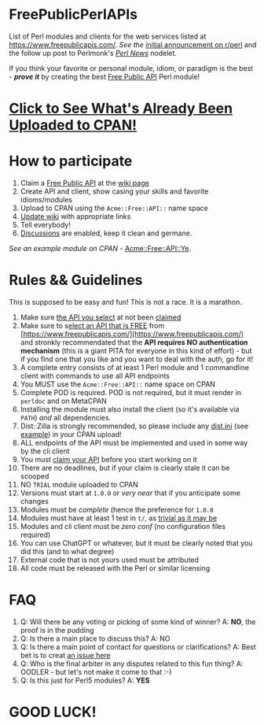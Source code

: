 # FreePublicPerlAPIs
List of Perl modules and clients for the web services listed at https://www.freepublicapis.com/. _See the_ [initial announcement on r/perl](https://www.reddit.com/r/perl/comments/1f5e8jz/a_cordial_invitation_to_participate_in_growing/) and the follow up post to Perlmonk's _[Perl News](https://www.perlmonks.org/?node_id=11161472)_ nodelet.

If you think your favorite or personal module, idiom, or paradigm is the best - **_prove it_** by creating the best [Free Public API](https://github.com/oodler577/FreePublicPerlAPIs/wiki) Perl module!

# [Click to See What's Already Been Uploaded to CPAN!](https://github.com/oodler577/FreePublicPerlAPIs/wiki)

# How to participate

1. Claim a [Free Public API](https://www.freepublicapis.com/) at the [wiki page](https://github.com/oodler577/FreePublicPerlAPIs/wiki)
2. Create API and client, show casing your skills and favorite idioms/modules
3. Upload to CPAN using the `Acme::Free::API::` name space
4. [Update wiki](https://github.com/oodler577/FreePublicPerlAPIs/wiki) with appropriate links
5. Tell everybody!
6. [Discussions](https://github.com/oodler577/FreePublicPerlAPIs/discussions) are enabled, keep it clean and germane.

_See an example module on CPAN_ - [Acme::Free::API::Ye](https://metacpan.org/pod/Acme::Free::API::Ye).

# Rules && Guidelines

This is supposed to be easy and fun! This is not a race. It is a marathon.

1. Make sure [the API you select](https://www.freepublicapis.com/) at not been [claimed](https://github.com/oodler577/FreePublicPerlAPIs/wiki)
2. Make sure to s[elect an API that is FREE](https://www.freepublicapis.com/) from [https://www.freepublicapis.com/](https://www.freepublicapis.com/) and stronkly recommendated that the **API requires NO authentication mechanism** (this is a giant PITA for everyone in this kind of effort) - but if you find one that you like and you want to deal with the auth, go for it!
3. A complete entry consists of at least 1 Perl module and 1 commandline client with commands to use all API endpoints
4. You MUST use the `Acme::Free::API::` name space on CPAN
5. Complete POD is required. POD is not required, but it must render in `perldoc` and on MetaCPAN
6. Installing the module must also install the client (so it's available via `PATH`) _and_ all dependencies.
7. Dist::Zilla is strongly recommended, so please include any [dist.ini](https://metacpan.org/release/OODLER/Acme-Free-API-Stonks-1.0.0/source/dist.ini) (see [example](https://metacpan.org/release/OODLER/Acme-Free-API-Stonks-1.0.0/source/dist.ini)) in your CPAN upload!
8. ALL endpoints of the API must be implemented and used in some way by the cli client
9. You must [claim your API](https://github.com/oodler577/FreePublicPerlAPIs/wiki) before you start working on it
10. There are no deadlines, but if your claim is clearly stale it can be scooped
11. NO `TRIAL` module uploaded to CPAN
12. Versions must start at `1.0.0` or _very near_ that if you anticipate some changes
13. Modules must be _complete_ (hence the preference for `1.0.0`
14. Modules must have at least 1 test in `t/`, as [trivial as it may be](https://metacpan.org/release/OODLER/Acme-Free-API-Ye-1.0.0/source/t/01-basic.t)
15. Modules and cli client must be _zero conf_ (no configuration files required)
16. You can use ChatGPT or whatever, but it must be clearly noted that you did this (and to what degree)
17. External code that is not yours used must be attributed
18. All code must be released with the Perl or similar licensing

# FAQ

1. Q: Will there be any voting or picking of some kind of winner? A: **NO**, the proof is in the pudding
2. Q: Is there a main place to discuss this? A: NO
3. Q: Is there a main point of contact for questions or clarifications? A: Best bet is to creat [an issue here](https://github.com/oodler577/FreePublicPerlAPIs/issues)
4. Q: Who is the final arbiter in any disputes related to this fun thing? A: OODLER - but let's not make it come to that :-)
5. Q: Is this just for Perl5 modules? A: **YES**

# GOOD LUCK!
